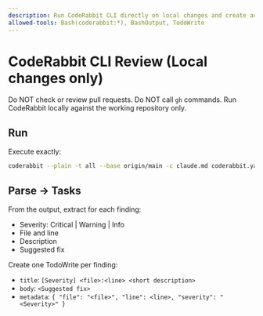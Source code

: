 ```yaml
---
description: Run CodeRabbit CLI directly on local changes and create actionable tasks
allowed-tools: Bash(coderabbit:*), BashOutput, TodoWrite
---
```


# CodeRabbit CLI Review (Local changes only)

Do NOT check or review pull requests. Do NOT call `gh` commands.
Run CodeRabbit locally against the working repository only.

## Run

Execute exactly:

```bash
coderabbit --plain -t all --base origin/main -c claude.md coderabbit.yaml
```

## Parse → Tasks

From the output, extract for each finding:

* Severity: Critical | Warning | Info
* File and line
* Description
* Suggested fix

Create one TodoWrite per finding:

* `title`: `[Severity] <file>:<line> <short description>`
* `body`: `<Suggested fix>`
* `metadata`: `{ "file": "<file>", "line": <line>, "severity": "<Severity>" }`
